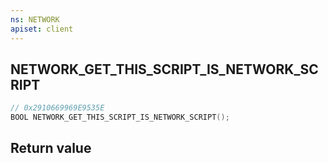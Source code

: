 ```yaml
---
ns: NETWORK
apiset: client
---
```

## NETWORK_GET_THIS_SCRIPT_IS_NETWORK_SCRIPT

```c
// 0x2910669969E9535E
BOOL NETWORK_GET_THIS_SCRIPT_IS_NETWORK_SCRIPT();
```



## Return value

